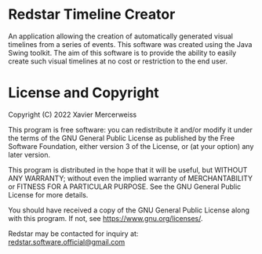 # Redstar Timeline Creator
An application allowing the creation of automatically generated visual timelines from a series of events. This software was created using the Java Swing toolkit. The aim of this software is to provide the ability to easily create such visual timelines at no cost or restriction to the end user.


# License and Copyright
Copyright (C) 2022 Xavier Mercerweiss

This program is free software: you can redistribute it and/or modify
it under the terms of the GNU General Public License as published by
the Free Software Foundation, either version 3 of the License, or
(at your option) any later version.

This program is distributed in the hope that it will be useful,
but WITHOUT ANY WARRANTY; without even the implied warranty of
MERCHANTABILITY or FITNESS FOR A PARTICULAR PURPOSE.  See the
GNU General Public License for more details.

You should have received a copy of the GNU General Public License
along with this program.  If not, see <https://www.gnu.org/licenses/>.

Redstar may be contacted for inquiry at: <redstar.software.official@gmail.com>
